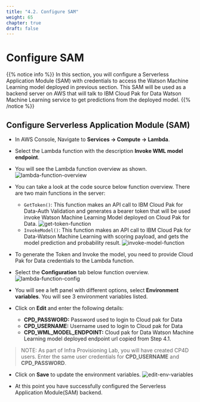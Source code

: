 ```yaml
---
title: "4.2. Configure SAM"
weight: 65
chapter: true
draft: false
---
```


# Configure SAM

{{% notice info %}}
In this section, you will configure a Serverless Application Module (SAM) with credentials to access the Watson Machine Learning model deployed in previous section. This SAM will be used as a backend server on AWS that will talk to IBM Cloud Pak for Data Watson Machine Learning service to get predictions from the deployed model.
{{% /notice %}}

## Configure Serverless Application Module (SAM)

- In AWS Console, Navigate to **Services -> Compute -> Lambda**.

- Select the Lambda function with the description **Invoke WML model endpoint**.

- You will see the Lambda function overview as shown.
![lambda-function-overview](/images/50_low_no_code_ml_Lab/lab4-ext-lambda-overview.png?classes=shadow)

- You can take a look at the code source below function overview. There are two main functions in the server:
  - `GetToken()`: This function makes an API call to IBM Cloud Pak for Data-Auth Validation and generates a bearer token that will be used invoke Watson Machine Learning Model deployed on Cloud Pak for Data.
  ![get-token-function](/images/50_low_no_code_ml_Lab/lab4-ext-get-token-fn.png?classes=shadow)
  - `InvokeModel()`: This function makes an API call to IBM Cloud Pak for Data-Watson Machine Learning with scoring payload, and gets the model prediction and probability result.
  ![invoke-model-function](/images/50_low_no_code_ml_Lab/lab4-ext-invoke-model-fn.png?classes=shadow)

- To generate the Token and Invoke the model, you need to provide Cloud Pak for Data credentials to the Lambda function.

- Select the **Configuration** tab below function overview.
![lambda-function-config](/images/50_low_no_code_ml_Lab/lab4-ext-lambda-config-tab.png?classes=shadow)

- You will see a left panel with different options, select **Environment variables**. You will see 3 environment variables listed.

- Click on **Edit** and enter the following details:
  - **CPD_PASSWORD:** Password used to login to Cloud pak for Data
  - **CPD_USERNAME:** Username used to login to Cloud pak for Data
  - **CPD_WML_MODEL_ENDPOINT:** Cloud pak for Data Watson Machine Learning model deployed endpoint url copied from Step 4.1.

>NOTE: As part of Infra Provisioning Lab, you will have created CP4D users. Enter the same user credentials for **CPD_USERNAME** and **CPD_PASSWORD**.

- Click on **Save** to update the environment variables.
![edit-env-variables](/images/50_low_no_code_ml_Lab/lab4-ext-edit-env.gif?classes=shadow)

- At this point you have successfully configured the Serverless Application Module(SAM) backend.